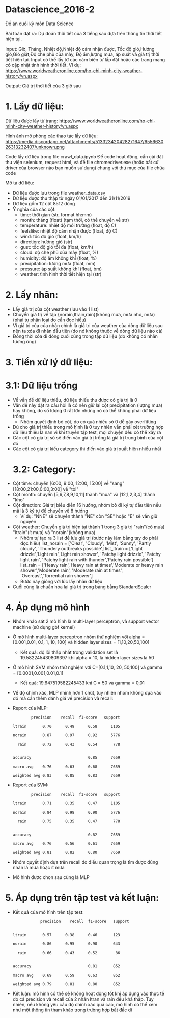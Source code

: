 # Datascience_2016-2
Đồ án cuối kỳ môn Data Science

Bài toán đặt ra: Dự đoán thời tiết của 3 tiếng sau dựa trên thông tin thời tiết hiện tại.

Input: Giờ, Tháng, Nhiệt độ,Nhiệt độ cảm nhận được, Tốc độ gió,Hướng gió,Gió giật,Độ che phủ của mây, Độ ẩm,lượng mưa, áp suất và giá trị thời tiết hiện tại. Input có thể lấy từ các cảm biến tự lắp đặt hoặc các trang mạng có cập nhật tình hình thời tiết. Ví dụ: https://www.worldweatheronline.com/ho-chi-minh-city-weather-history/vn.aspx

Output: Giá trị thời tiết của 3 giờ sau

# 1. Lấy dữ liệu:

Dữ liệu được lấy từ trang: https://www.worldweatheronline.com/ho-chi-minh-city-weather-history/vn.aspx

Hỉnh ảnh mô phỏng các thao tác lấy dữ liệu:
https://media.discordapp.net/attachments/513323420428271647/655663026313232407/unknown.png

Code lấy dữ liệu trong file crawl_data.ipynb
Để code hoạt động, cần cài đặt thư viện selenium, request html, và để file chromedriver.exe (hoặc bất cứ driver của browser nào bạn muốn sử dụng) chung với thư mục của file chứa code

Mô tả dữ liệu:
- Dữ liệu được lưu trong file weather_data.csv
- Dữ liệu được thu thập từ ngày 01/01/2017 đến 31/11/2019
- Dữ liệu gồm 12 cột 8512 dòng
- Ý nghĩa của các cột:
    - time: thời gian (str, format hh:mm)
    - month: tháng (float) (tạm thời, có thể chuyển về str)
    - temperature: nhiệt độ môi trường (float, độ C)
    - feelslike: nhiệt độ cảm nhận được (float, độ C)
    - wind: tốc độ gió (float, km/h)
    - direction: hướng gió (str)
    - gust: tốc độ gió tối đa (float, km/h)
    - cloud: độ che phủ của mây (float, %)
    - humidity: độ ẩm không khí (float, %)
    - precipitation: lượng mưa (float, mm)
    - pressure: áp suất không khí (float, bm)
    - weather: tình hình thời tiết hiện tại (str)   
# 2. Lấy nhãn:
- Lấy giá trị của cột weather (lưu vào 1 list)
- Chuyển giá trị về tập {norain,ltrain,rain}(không mưa, mưa nhỏ, mưa) (phải tự phân loại do cần đọc hiểu)
- Vì giá trị của của nhãn chính là giá trị của weather của dòng dữ liệu sau nên ta xóa đi nhãn đầu tiên (do nó không thuộc về dòng dữ liệu nào cả)
- Đồng thời xóa đi dòng cuối cùng trong tập dữ liệu (do không có nhãn tương ứng)
 
# 3. Tiền xử lý dữ liệu:
   # 3.1: Dữ liệu trống
    
- Về vấn đề dữ liệu thiếu, dữ liệu thiếu thu được có giá trị là 0
- Vắn đề này đặt ra câu hỏi là có nên giữ lại cột precipitation (lượng mưa) hay không, do số lượng 0 rất lớn nhưng nó có thể không phải dữ liệu trống
    - Nhóm quyết định bỏ cột, do có quá nhiều só 0 dễ gây overfitting 
- Dù cho giá trị thiếu trong mô hình là 0 tuy nhiên vẫn phải xét trường hợp dữ liệu thiếu là nan vì khi truyền tập test, mọi chuyện đều có thể xảy ra
- Các cột có giá trị số sẽ điền vào giá trị trống là giá trị trung bình của cột đó
- Các cột có giá trị kiểu category thì điền vào giá trị xuất hiện nhiều nhất
    # 3.2: Category:
- Cột time: chuyển [6:00, 9:00, 12:00, 15:00] về "sang" [18:00,21:00,0:00,3:00] về "toi"
- Cột month: chuyển [5,6,7,8,9,10,11] thành "mua" và [12,1,2,3,4] thành "kho"
- Cột direction: Giá trị biểu diễn 16 hướng, nhóm bỏ đi ký tự đầu tiên nếu mã là 3 ký tự để chuyển về 8 hướng 
    - Ví dụ: "NNE" sẽ chuyển thành "NE" còn "SE" hoặc "E" sẽ vẫn giữ nguyên
- Cột weather: Chuyển giá trị hiện tại thành 1 trong 3 giá trị "rain"(có mưa) "ltrain"(ít mưa) và "norain"(không mưa)
    - Nhóm tự tạo ra 3 list để lưu giá trị (bước này làm bằng tay do phải đọc hiểu)
        list_norain = ['Clear', 'Cloudy', 'Mist', 'Sunny', 'Partly cloudy', 'Thundery outbreaks possible']
        list_ltrain = ['Light drizzle','Light rain','Light rain shower', 'Patchy light drizzle', 'Patchy light rain', 'Patchy light rain with thunder','Patchy rain possible']
        list_rain = ['Heavy rain','Heavy rain at times','Moderate or heavy rain shower','Moderate rain', 'Moderate rain at times', 'Overcast','Torrential rain shower']
    - Bước này giống với lúc lấy nhãn dữ liệu
- Cuối cùng là chuẩn hóa lại giá trị trong bảng bằng StandardScaler
# 4. Áp dụng mô hình
- Nhóm khảo sát 2 mô hình là multi-layer perceptron, và support vector machine (sử dụng gbf kernel)
- Ở mô hình multi-layer perceptron nhóm thử nghiệm với alpha = [0.001,0.01, 0.1, 1, 10, 100] và hidden layer sizes = [1,10,20,50,100]
    - Kết quả: độ lỗi thấp nhất trong validation set là 19.582245430809397 khi alpha = 10, là hidden layer sizes là 50
- Ở mô hình SVM nhóm thử nghiệm với C=[0.1,1,10, 20, 50,100] và gamma  = [0.0001,0.001,0.01,0.1]
    - Kết quả: 19.647519582245433 khi C = 50 và gamma = 0,01
- Về độ chính xác, MLP nhỉnh hơn 1 chút, tuy nhiên nhóm không dựa vào đó mà cần thêm đánh giá về precision và recall:
- Report của MLP:

              precision    recall  f1-score   support

      ltrain       0.70      0.49      0.58      1105
      
      norain       0.87      0.97      0.92      5776
      
        rain       0.72      0.43      0.54       778


      accuracy                         0.85      7659
    
      macro avg    0.76      0.63      0.68      7659
   
      weighted avg 0.83      0.85      0.83      7659

- Report của SVM:

              precision    recall  f1-score   support

      ltrain       0.71      0.35      0.47      1105
      
      norain       0.84      0.98      0.90      5776
      
        rain       0.75      0.35      0.47       778


      accuracy                         0.82      7659
    
      macro avg    0.76      0.56      0.61      7659
    
      weighted avg 0.81      0.82      0.80      7659

- Nhóm quyết định dựa trên recall do điều quan trọng là tìm được đúng nhãn là mưa hoặc ít mưa
- Mô hinh được chọn sau cùng là MLP

# 5. Áp dụng trên tập test và kết luận:
- Kết quả của mô hình trên tập test:
    
                  precision    recall  f1-score   support


      ltrain       0.57      0.38      0.46       123
      
      norain       0.86      0.95      0.90       643
      
        rain       0.66      0.43      0.52        86


      accuracy                         0.81       852
    
      macro avg    0.69      0.59      0.63       852
   
      weighted avg 0.79      0.81      0.80       852

- Kết luận: mô hình có thể sẽ không hoạt động tốt khi áp dụng vào thực tế do cả precision và recall của 2 nhãn ltran và rain đều khá thấp. Tuy nhiên, nếu không yêu cầu độ chính xác quá cao, mô hình có thể xem như một thông tin tham khảo trong trường hợp bất đắc dĩ
